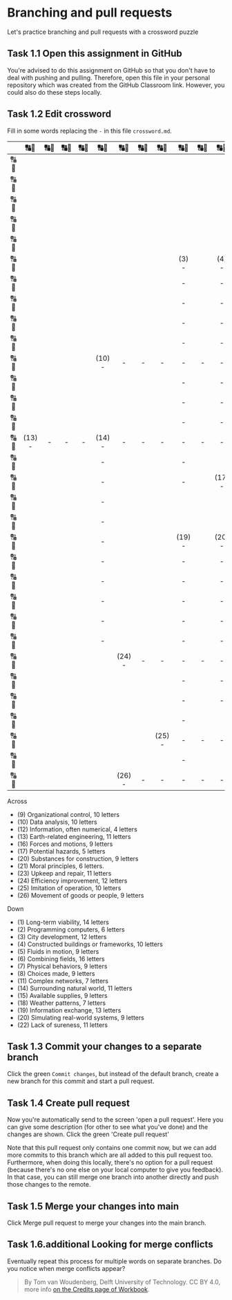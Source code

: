 # Branching and pull requests

Let's practice branching and pull requests with a crossword puzzle

## Task 1.1 Open this assignment in GitHub

You're advised to do this assignment on GitHub so that you don't have to deal with pushing and pulling. Therefore, open this file in your personal repository which was created from the GitHub Classroom link. However, you could also do these steps locally.

## Task 1.2 Edit crossword

Fill in some words replacing the `-` in this file `crossword.md`.


|                        |&#128288;&#128290;|&#128288;&#128290;|&#128288;&#128290;|&#128288;&#128290;|&#128288;&#128290;|&#128288;&#128290;|&#128288;&#128290;|&#128288;&#128290;|&#128288;&#128290;|&#128288;&#128290;|&#128288;&#128290;|&#128288;&#128290;|&#128288;&#128290;|&#128288;&#128290;|&#128288;&#128290;|&#128288;&#128290;|&#128288;&#128290;|&#128288;&#128290;|&#128288;&#128290;|&#128288;&#128290;|&#128288;&#128290;|&#128288;&#128290;|&#128288;&#128290;|&#128288;&#128290;|&#128288;&#128290;|&#128288;&#128290;|&#128288;&#128290;|&#128288;&#128290;|
| :--------------------: |:-----:|:-----:|:-----:|:-----:|:-----:|:-----:|:-----:|:-----:|:-----:|:-----:|:-----:|:-----:|:-----:|:-----:|:-----:|:-----:|:-----:|:-----:|:-----:|:-----:|:-----:|:-----:|:-----:|:-----:|:-----:|:-----:|:-----:|:-----:|
| &#128288;<br>&#128290; |      |      |      |      |      |      |      |      |      |      |      |      |      |      |      |      |      |      |      |      |      |      |      |      |      |      | (1) -|      |
| &#128288;<br>&#128290; |      |      |      |      |      |      |      |      |      |      |      |      |      |      |      |      |      |      |      |      |      |      |      |      |      |      |   -  |      |
| &#128288;<br>&#128290; |      |      |      |      |      |      |      |      |      |      |      |      |      |      |      |      |      |      |      |      |      |      |      |      |      |      |   -  |      |
| &#128288;<br>&#128290; |      |      |      |      |      |      |      |      |      |      |      |      |      |      |      |      |      |      |      |      |      |      |      |      |      |      |   -  |      |
| &#128288;<br>&#128290; |      |      |      |      |      |      |      |      |      |      |      |      |      |      |      |      |      |      |      | (2) C|      |      |      |      |      |      |   -  |      |
| &#128288;<br>&#128290; |      |      |      |      |      |      |      |      | (3) -|      | (4) -|      |      |      |      |      | (5) -|      |      |   o  |      |      |      |      |      |      |   -  |      |
| &#128288;<br>&#128290; |      |      |      |      |      |      |      |      |   -  |      |   -  |      |      |      |      |      |   -  |      |      |   d  |      |      |      |      |      |      |   -  |      |
| &#128288;<br>&#128290; |      |      |      |      |      |      |      |      |   -  |      |   -  |      |      |      |      |      |   -  |      |      |   i  |      |      |      |      | (6) -|      |   -  |      |
| &#128288;<br>&#128290; |      |      |      |      |      |      |      |      |   -  |      |   -  |      | (7) -|      |      |      |   -  |      |      |   n  |      |      | (8) -|      |   -  |      |   -  |      |
| &#128288;<br>&#128290; |      |      |      |      |      |      |      |      |   -  |      |   -  |      |   -  |      |      | (9) -|   -  |   -  |   -  |   g  |   -  |   -  |   -  |   -  |   -  |      |   -  |      |
| &#128288;<br>&#128290; |      |      |      |      |(10) -|   -  |   -  |   -  |   -  |   -  |   -  |   -  |   -  |   -  |      |      |   -  |      |      |      |      |      |   -  |      |   -  |      |   -  |      |
| &#128288;<br>&#128290; |      |      |      |      |      |      |      |      |   -  |      |   -  |      |   -  |      |      |      |   -  |      |(11) -|      |      |      |   -  |      |   -  |      |   -  |      |
| &#128288;<br>&#128290; |      |      |      |      |      |      |      |      |   -  |      |   -  |      |   -  |      |      |      |   -  |      |   -  |      |      |      |   -  |      | (12)-|   -  |   -  |   -  |
| &#128288;<br>&#128290; |      |      |      |      |      |      |      |      |   -  |      |   -  |      |   -  |      |      |      |   -  |      |   -  |      |      |      |   -  |      |   -  |      |   -  |      |
| &#128288;<br>&#128290; |(13) -|   -  |   -  |   -  |(14) -|   -  |   -  |   -  |   -  |   -  |   -  |      |   -  |      |(15) -|      |   -  |      |   -  |      |      |      |   -  |      |   -  |      |      |      |
| &#128288;<br>&#128290; |      |      |      |      |   -  |      |      |      |   -  |      |      |      |   -  |      |   -  |      |      |(16) -|   -  |   -  |   -  |   -  |   -  |   -  |   -  |   -  |      |      |
| &#128288;<br>&#128290; |      |      |      |      |   -  |      |      |      |   -  |      |(17) -|   -  |   -  |   -  |   -  |      |      |      |   -  |      |      |      |   -  |      |   -  |      |      |      |
| &#128288;<br>&#128290; |      |      |      |      |   -  |      |      |      |      |      |      |      |      |      |   -  |      |      |      |   -  |      |      |      |      |      |   -  |      |      |      |
| &#128288;<br>&#128290; |      |      |      |      |   -  |      |      |      |      |      |      |      |      |      |   -  |      |      |(18) -|      |      |      |      |      |      |   -  |      |      |      |
| &#128288;<br>&#128290; |      |      |      |      |   -  |      |      |      |(19) -|      |(20) -|   -  |   -  |   -  |   -  |   -  |   -  |   -  |   -  |      |      |(21) -|   -  |   -  |   -  |   -  |   -  |      |
| &#128288;<br>&#128290; |      |      |      |      |   -  |      |      |      |   -  |      |   -  |      |      |      |   -  |      |      |   -  |      |      |(22) -|      |      |      |   -  |      |      |      |
| &#128288;<br>&#128290; |      |      |      |      |   -  |      |      |      |   -  |      |   -  |      |      |      |   -  |      |      |(23) -|   -  |   -  |   -  |   -  |   -  |   -  |   -  |   -  |   -  |   -  |
| &#128288;<br>&#128290; |      |      |      |      |   -  |      |      |      |   -  |      |   -  |      |      |      |   -  |      |      |   -  |      |      |   -  |      |      |      |   -  |      |      |      |
| &#128288;<br>&#128290; |      |      |      |      |   -  |      |      |      |   -  |      |   -  |      |      |      |      |      |      |   -  |      |      |   -  |      |      |      |   -  |      |      |      |
| &#128288;<br>&#128290; |      |      |      |      |   -  |      |      |      |   -  |      |   -  |      |      |      |      |      |      |   -  |      |      |   -  |      |      |      |      |      |      |      |
| &#128288;<br>&#128290; |      |      |      |      |      |(24) -|   -  |   -  |   -  |   -  |   -  |   -  |   -  |   -  |   -  |   -  |   -  |      |      |      |   -  |      |      |      |      |      |      |      |
| &#128288;<br>&#128290; |      |      |      |      |      |      |      |      |   -  |      |   -  |      |      |      |      |      |      |      |      |      |   -  |      |      |      |      |      |      |      |
| &#128288;<br>&#128290; |      |      |      |      |      |      |      |      |   -  |      |   -  |      |      |      |      |      |      |      |      |      |   -  |      |      |      |      |      |      |      |
| &#128288;<br>&#128290; |      |      |      |      |      |      |      |      |   -  |      |      |      |      |      |      |      |      |      |      |      |   -  |      |      |      |      |      |      |      |
| &#128288;<br>&#128290; |      |      |      |      |      |      |      |(25) -|   -  |   -  |   -  |   -  |   -  |   -  |   -  |   -  |   -  |      |      |      |   -  |      |      |      |      |      |      |      |
| &#128288;<br>&#128290; |      |      |      |      |      |      |      |      |   -  |      |      |      |      |      |      |      |      |      |      |      |   -  |      |      |      |      |      |      |      |
| &#128288;<br>&#128290; |      |      |      |      |      |(26) -|   -  |   -  |   -  |   -  |   -  |   -  |   -  |   -  |      |      |      |      |      |      |      |      |      |      |      |      |      |      |

Across
- (9) Organizational control, 10 letters
- (10) Data analysis, 10 letters
- (12) Information, often numerical, 4 letters
- (13) Earth-related engineering, 11 letters
- (16) Forces and motions, 9 letters
- (17) Potential hazards, 5 letters
- (20) Substances for construction, 9 letters
- (21) Moral principles, 6 letters.
- (23) Upkeep and repair, 11 letters
- (24) Efficiency improvement, 12 letters
- (25) Imitation of operation, 10 letters
- (26) Movement of goods or people, 9 letters

Down
- (1) Long-term viability, 14 letters
- (2) Programming computers, 6 letters
- (3) City development, 12 letters
- (4) Constructed buildings or frameworks, 10 letters
- (5) Fluids in motion, 9 letters
- (6) Combining fields, 16 letters
- (7) Physical behaviors, 9 letters
- (8) Choices made, 9 letters
- (11) Complex networks, 7 letters
- (14) Surrounding natural world, 11 letters
- (15) Available supplies, 9 letters
- (18) Weather patterns, 7 letters
- (19) Information exchange, 13 letters
- (20) Simulating real-world systems, 9 letters
- (22) Lack of sureness, 11 letters


## Task 1.3 Commit your changes to a separate branch

Click the green `Commit changes`, but instead of the default branch, create a new branch for this commit and start a pull request.

## Task 1.4 Create pull request

Now you're automatically send to the screen 'open a pull request'. Here you can give some description (for other to see what you've done) and the changes are shown. Click the green 'Create pull request' 

Note that this pull request only contains one commit now, but we can add more commits to this branch which are all added to this pull request too. Furthermore, when doing this locally, there's no option for a pull request (because there's no one else on your local computer to give you feedback). In that case, you can still merge one branch into another directly and push those changes to the remote.

## Task 1.5 Merge your changes into main

Click Merge pull request to merge your changes into the main branch.

## Task 1.6.additional Looking for merge conflicts

Eventually repeat this process for multiple words on separate branches. Do you notice when merge conflicts appear?

> By Tom van Woudenberg, Delft University of Technology. CC BY 4.0, more info [on the Credits page of Workbook](https://mude.citg.tudelft.nl/workbook-2025/credits.html).
